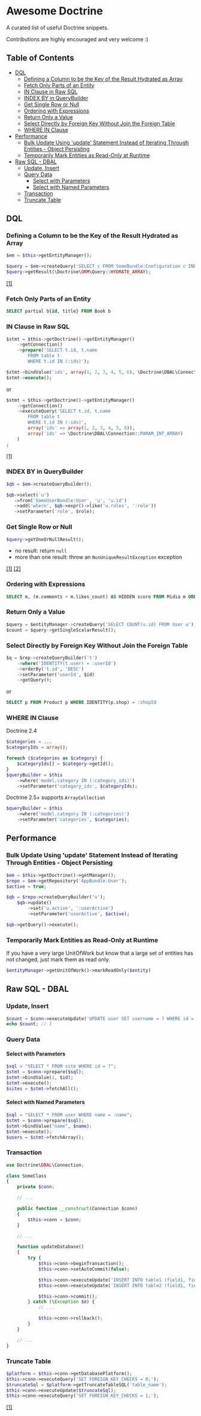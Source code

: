 # Awesome Doctrine

A curated list of useful Doctrine snippets.

Contributions are highly encouraged and very welcome :)

## Table of Contents

- [DQL](#dql)
    - [Defining a Column to be the Key of the Result Hydrated as Array](#defining-a-column-to-be-the-key-of-the-result-hydrated-as-array)
    - [Fetch Only Parts of an Entity](#fetch-only-parts-of-your-entities)
    - [IN Clause in Raw SQL](#in-clause-in-raw-sql)
    - [INDEX BY in QueryBuilder](#index-by-in-querybuilder)
    - [Get Single Row or Null](#get-single-row-or-null)
    - [Ordering with Expressions](#ordering-with-expressions)
    - [Return Only a Value](#return-only-a-value)
    - [Select Directly by Foreign Key Without Join the Foreign Table](#select-directly-by-foreign-key-without-join-the-foreign-table)
    - [WHERE IN Clause](#where-in-clause)
- [Performance](#performance)
    - [Bulk Update Using 'update' Statement Instead of Iterating Through Entities - Object Persisting](#bulk-update-using-update-statement-instead-of-iterating-through-entities-object-persisting)
    - [Temporarily Mark Entities as Read-Only at Runtime](#temporarily-mark-entities-as-read-only-at-runtime)
- [Raw SQL - DBAL](#raw-sql-dbal)
    - [Update, Insert](#update-insert)
    - [Query Data](#query-data)
        - [Select with Parameters](#select-with-parameters)
        - [Select with Named Parameters](#select-with-named-parameters)
    - [Transaction](#transaction)
    - [Truncate Table](#truncate-table)

## DQL

### Defining a Column to be the Key of the Result Hydrated as Array
```php
$em = $this->getEntityManager();

$query = $em->createQuery('SELECT c FROM SomeBundle:Configuration c INDEX BY c.name');
$query->getResult(\Doctrine\ORM\Query::HYDRATE_ARRAY);
```
[[1]](http://docs.doctrine-project.org/en/latest/reference/dql-doctrine-query-language.html#using-index-by)

### Fetch Only Parts of an Entity
```sql
SELECT partial b{id, title} FROM Book b
```

### IN Clause in Raw SQL
```sql
$stmt = $this->getDoctrine()->getEntityManager()
    ->getConnection()
    ->prepare('SELECT t.id, t.name
        FROM table t
        WHERE t.id IN (:ids)');

$stmt->bindValue('ids', array(1, 2, 3, 4, 5, 6), \Doctrine\DBAL\Connection::PARAM_INT_ARRAY);
$stmt->execute();
```
or
```sql
$stmt = $this->getDoctrine()->getEntityManager()
    ->getConnection()
    ->executeQuery('SELECT t.id, t.name
        FROM table t
        WHERE t.id IN (:ids)',
        array('ids' => array(1, 2, 3, 4, 5, 6)),
        array('ids' => \Doctrine\DBAL\Connection::PARAM_INT_ARRAY)
    )
;
```
[[1]](http://docs.doctrine-project.org/projects/doctrine-dbal/en/latest/reference/data-retrieval-and-manipulation.html#list-of-parameters-conversion)

### INDEX BY in QueryBuilder
```php
$qb = $em->createQueryBuilder();

$qb->select('u')
   ->from('SomeUserBundle:User', 'u', 'u.id')
   ->add('where', $qb->expr()->like('u.roles', ':role'))
   ->setParameter('role', $role);
```

### Get Single Row or Null
```php
$query->getOneOrNullResult();
```
- no result: return `null`
- more than one result: throw an `NonUniqueResultException` exception

[[1]](http://doctrine-orm.readthedocs.org/en/latest/reference/dql-doctrine-query-language.html#query-result-formats) [[2]](https://github.com/doctrine/doctrine2/blob/master/lib/Doctrine/ORM/AbstractQuery.php#L763)

### Ordering with Expressions
```sql
SELECT m, (m.comments + m.likes_count) AS HIDDEN score FROM Midia m ORDER BY score
```

### Return Only a Value
```sql
$query = $entityManager->createQuery('SELECT COUNT(u.id) FROM User u');
$count = $query->getSingleScalarResult();
```

### Select Directly by Foreign Key Without Join the Foreign Table
```sql
$q = $rep->createQueryBuilder('t')
    ->where('IDENTITY(t.user) = :userId')
    ->orderBy('t.id', 'DESC')
    ->setParameter('userId', $id)
    ->getQuery();
```
or
```sql
SELECT p FROM Product p WHERE IDENTITY(p.shop) = :shopId
```

### WHERE IN Clause
Doctrine 2.4
```php
$categories = ... 
$categoryIds = array();

foreach ($categories as $category) {
    $categoryIds[] = $category->getId();
} 
$queryBuilder = $this
    ->where('model.category IN (:category_ids)')
    ->setParameter('category_ids', $categoryIds);
```
Doctrine 2.5+ supports `ArrayCollection`
```php
$queryBuilder = $this
    ->where('model.category IN (:categories)') 
    ->setParameter('categories', $categories);
```

## Performance

### Bulk Update Using 'update' Statement Instead of Iterating Through Entities - Object Persisting
```php
$em = $this->getDoctrine()->getManager();
$repo = $em->getRepository('AppBundle:User');
$active = true;

$qb = $repo->createQueryBuilder('u');
    $qb->update()
        ->set('u.active', ':userActive')
        ->setParameter('userActive', $active);

$qb->getQuery()->execute();
```

### Temporarily Mark Entities as Read-Only at Runtime
If you have a very large UnitOfWork but know that a large set of entities has not changed, just mark them as read only.
```php
$entityManager->getUnitOfWork()->markReadOnly($entity)
```
## Raw SQL - DBAL

### Update, Insert

```php
$count = $conn->executeUpdate('UPDATE user SET username = ? WHERE id = ?', array('andreia', 1));
echo $count; // 1
```

### Query Data

#### Select with Parameters

```php
$sql = "SELECT * FROM site WHERE id = ?";
$stmt = $conn->prepare($sql);
$stmt->bindValue(1, $id);
$stmt->execute();
$sites = $stmt->fetchAll();
```

#### Select with Named Parameters

```php
$sql = "SELECT * FROM user WHERE name = :name";
$stmt = $conn->prepare($sql);
$stmt->bindValue("name", $name);
$stmt->execute();
$users = $stmt->fetchArray();
```
### Transaction

```php
use Doctrine\DBAL\Connection;

class SomeClass
{
    private $conn;

    // ...

    public function __construct(Connection $conn)
    {
        $this->conn = $conn;
    }

    // ...

    function updateDatabase()
    {
        try {
            $this->conn->beginTransaction(); 
            $this->conn->setAutoCommit(false);

            $this->conn->executeUpdate('INSERT INTO table1 (field1, field2, field3) VALUES(?, ?, ?)', [$field1, $field2, $field3]);
            $this->conn->executeUpdate('INSERT INTO table2 (field1, field2) VALUES(?, ?)', [$field1, $field2]);

            $this->conn->commit();
        } catch (\Exception $e) {
            // ...

            $this->conn->rollback();
        }
    }

    // ...
}
```

### Truncate Table

```php
$platform = $this->conn->getDatabasePlatform();
$this->conn->executeQuery('SET FOREIGN_KEY_CHECKS = 0;');
$truncateSql = $platform->getTruncateTableSQL('table_name');
$this->conn->executeUpdate($truncateSql);
$this->conn->executeQuery('SET FOREIGN_KEY_CHECKS = 1;');
```

[[1]](http://docs.doctrine-project.org/projects/doctrine-orm/en/latest/reference/unitofwork.html#how-doctrine-detects-changes)
